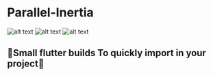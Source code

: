 # Parallel-Inertia
![alt text](image.jpg)  ![alt text](image.jpg)  ![alt text](image.jpg)

## 🖖Small flutter builds To quickly import in your project🖖
